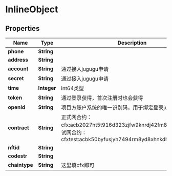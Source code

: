 

# InlineObject

## Properties

Name | Type | Description | Notes
------------ | ------------- | ------------- | -------------
**phone** | **String** |  | 
**address** | **String** |  | 
**account** | **String** | 通过接入jugugu申请 | 
**secret** | **String** | 通过接入jugugu申请 | 
**time** | **Integer** | int64类型 | 
**token** | **String** | 通过登录获得，首次注册时也会获得 | 
**openid** | **String** | 项目方账户系统的唯一识别码，用于绑定登录jugugu系统 | 
**contract** | **String** | 正式网合约：cfx:acb2027ht5t916d323zjfw9knrdj42fm8ay9n7e3x0  测试网合约：cfxtest:acbk50byfusjyh7494rm8yd8xhnkdh9jyetgadzem4 | 
**nftid** | **String** |  | 
**codestr** | **String** |  | 
**chaintype** | **String** | 这里填cfx即可 | 



